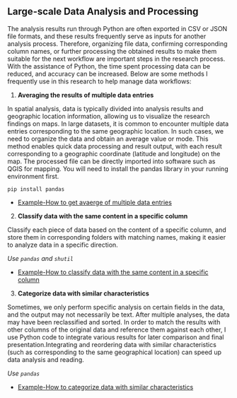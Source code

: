## Large-scale Data Analysis and Processing
The analysis results run through Python are often exported in CSV or JSON file formats, and these results frequently serve as inputs for another analysis process. Therefore, organizing file data, confirming corresponding column names, or further processing the obtained results to make them suitable for the next workflow are important steps in the research process. With the assistance of Python, the time spent processing data can be reduced, and accuracy can be increased. Below are some methods I frequently use in this research to help manage data workflows:
1. **Averaging the results of multiple data entries**

In spatial analysis, data is typically divided into analysis results and geographic location information, allowing us to visualize the research findings on maps. In large datasets, it is common to encounter multiple data entries corresponding to the same geographic location. In such cases, we need to organize the data and obtain an average value or mode. This method enables quick data processing and result output, with each result corresponding to a geographic coordinate (latitude and longitude) on the map. The processed file can be directly imported into software such as QGIS for mapping.
You will need to install the pandas library in your running environment first.
```
pip install pandas
 ```
- [Example-How to get avaerge of multiple data entries](/Data_Organization_and_Analysis_of_the_CSV_File/Average_For_Example.py)

2. **Classify data with the same content in a specific column**

Classify each piece of data based on the content of a specific column, and store them in corresponding folders with matching names, making it easier to analyze data in a specific direction.

*Use ```pandas``` and ```shutil```*

- [Example-How to classify data with the same content in a specific column](/Data_Organization_and_Analysis_of_the_CSV_File/Match_the_Result.py)

3. **Categorize data with similar characteristics**

Sometimes, we only perform specific analysis on certain fields in the data, and the output may not necessarily be text. After multiple analyses, the data may have been reclassified and sorted. In order to match the results with other columns of the original data and reference them against each other, I use Python code to integrate various results for later comparison and final presentation.Integrating and reordering data with similar characteristics (such as corresponding to the same geographical location) can speed up data analysis and reading.

*Use ```pandas```*

- [Example-How to categorize data with similar characteristics](/Data_Organization_and_Analysis_of_the_CSV_File/Categorize_Data.py)
